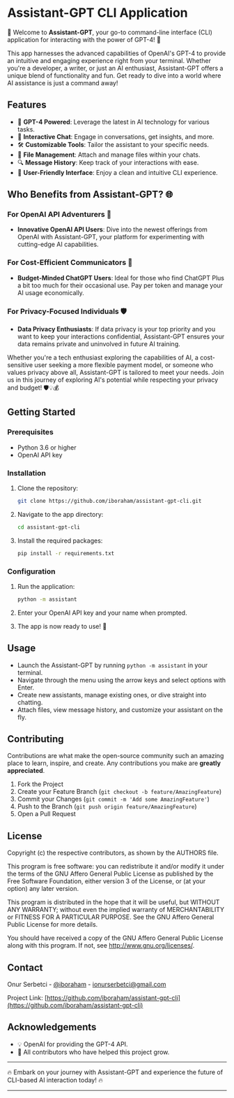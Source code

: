 # Assistant-GPT CLI Application

🌟 Welcome to **Assistant-GPT**, your go-to command-line interface (CLI) application for interacting with the power of GPT-4! 🚀

This app harnesses the advanced capabilities of OpenAI's GPT-4 to provide an intuitive and engaging experience right from your terminal. Whether you're a developer, a writer, or just an AI enthusiast, Assistant-GPT offers a unique blend of functionality and fun. Get ready to dive into a world where AI assistance is just a command away!

## Features

- 🧠 **GPT-4 Powered**: Leverage the latest in AI technology for various tasks.
- 💬 **Interactive Chat**: Engage in conversations, get insights, and more.
- 🛠 **Customizable Tools**: Tailor the assistant to your specific needs.
- 📁 **File Management**: Attach and manage files within your chats.
- 🔍 **Message History**: Keep track of your interactions with ease.
- 🎨 **User-Friendly Interface**: Enjoy a clean and intuitive CLI experience.

## Who Benefits from Assistant-GPT? 🌐

### For OpenAI API Adventurers 🚀

- **Innovative OpenAI API Users**: Dive into the newest offerings from OpenAI with Assistant-GPT, your platform for experimenting with cutting-edge AI capabilities.

### For Cost-Efficient Communicators 💸

- **Budget-Minded ChatGPT Users**: Ideal for those who find ChatGPT Plus a bit too much for their occasional use. Pay per token and manage your AI usage economically.

### For Privacy-Focused Individuals 🛡️

- **Data Privacy Enthusiasts**: If data privacy is your top priority and you want to keep your interactions confidential, Assistant-GPT ensures your data remains private and uninvolved in future AI training.

Whether you're a tech enthusiast exploring the capabilities of AI, a cost-sensitive user seeking a more flexible payment model, or someone who values privacy above all, Assistant-GPT is tailored to meet your needs. Join us in this journey of exploring AI's potential while respecting your privacy and budget! 🛡️💡💰

## Getting Started

### Prerequisites

- Python 3.6 or higher
- OpenAI API key

### Installation

1. Clone the repository:

   ```bash
   git clone https://github.com/iboraham/assistant-gpt-cli.git
   ```

2. Navigate to the app directory:

   ```bash
   cd assistant-gpt-cli
   ```

3. Install the required packages:
   ```bash
   pip install -r requirements.txt
   ```

### Configuration

1. Run the application:

   ```bash
   python -m assistant
   ```

2. Enter your OpenAI API key and your name when prompted.

3. The app is now ready to use! 🎉

## Usage

- Launch the Assistant-GPT by running `python -m assistant` in your terminal.
- Navigate through the menu using the arrow keys and select options with Enter.
- Create new assistants, manage existing ones, or dive straight into chatting.
- Attach files, view message history, and customize your assistant on the fly.

## Contributing

Contributions are what make the open-source community such an amazing place to learn, inspire, and create. Any contributions you make are **greatly appreciated**.

1. Fork the Project
2. Create your Feature Branch (`git checkout -b feature/AmazingFeature`)
3. Commit your Changes (`git commit -m 'Add some AmazingFeature'`)
4. Push to the Branch (`git push origin feature/AmazingFeature`)
5. Open a Pull Request

## License

Copyright (c) the respective contributors, as shown by the AUTHORS file.

This program is free software: you can redistribute it and/or modify
it under the terms of the GNU Affero General Public License as published
by the Free Software Foundation, either version 3 of the License, or
(at your option) any later version.

This program is distributed in the hope that it will be useful,
but WITHOUT ANY WARRANTY; without even the implied warranty of
MERCHANTABILITY or FITNESS FOR A PARTICULAR PURPOSE. See the
GNU Affero General Public License for more details.

You should have received a copy of the GNU Affero General Public License
along with this program. If not, see <http://www.gnu.org/licenses/>.

## Contact

Onur Serbetci - [@iboraham](https://twitter.com/iboraham) - ionurserbetci@gmail.com

Project Link: [https://github.com/iboraham/assistant-gpt-cli](https://github.com/iboraham/assistant-gpt-cli)

## Acknowledgements

- 💡 OpenAI for providing the GPT-4 API.
- 🌟 All contributors who have helped this project grow.

---

🔥 Embark on your journey with Assistant-GPT and experience the future of CLI-based AI interaction today! 🔥

---
